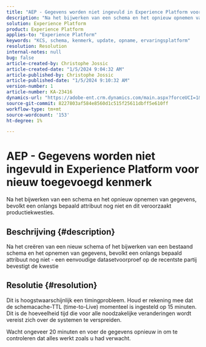 ```yaml
---
title: "AEP - Gegevens worden niet ingevuld in Experience Platform voor nieuw toegevoegd kenmerk"
description: "Na het bijwerken van een schema en het opnieuw opnemen van gegevens, bevolkt een onlangs bepaald attribuut nog niet."
solution: Experience Platform
product: Experience Platform
applies-to: "Experience Platform"
keywords: "KCS, schema, kenmerk, update, opname, ervaringsplatform"
resolution: Resolution
internal-notes: null
bug: false
article-created-by: Christophe Jossic
article-created-date: "1/5/2024 9:04:32 AM"
article-published-by: Christophe Jossic
article-published-date: "1/5/2024 9:10:32 AM"
version-number: 1
article-number: KA-23416
dynamics-url: "https://adobe-ent.crm.dynamics.com/main.aspx?forceUCI=1&pagetype=entityrecord&etn=knowledgearticle&id=27290c6d-a9ab-ee11-be37-6045bd006268"
source-git-commit: 8227803af584e8560d1c515f25611dbff5e610ff
workflow-type: tm+mt
source-wordcount: '153'
ht-degree: 1%

---
```


# AEP - Gegevens worden niet ingevuld in Experience Platform voor nieuw toegevoegd kenmerk


Na het bijwerken van een schema en het opnieuw opnemen van gegevens, bevolkt een onlangs bepaald attribuut nog niet en dit veroorzaakt productiekwesties.

## Beschrijving {#description}

Na het creëren van een nieuw schema of het bijwerken van een bestaand schema en het opnemen van gegevens, bevolkt een onlangs bepaald attribuut nog niet - een eenvoudige datasetvoorproef op de recentste partij bevestigt de kwestie

## Resolutie {#resolution}


Dit is hoogstwaarschijnlijk een timingprobleem. Houd er rekening mee dat de schemacache-TTL (time-to-Live) momenteel is ingesteld op 15 minuten. Dit is de hoeveelheid tijd die voor alle noodzakelijke veranderingen wordt vereist zich over de systemen te verspreiden.

Wacht ongeveer 20 minuten en voer de gegevens opnieuw in om te controleren dat alles werkt zoals u had verwacht.

